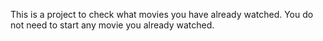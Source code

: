 This is a project to check what movies you have already watched. You do not need to start any movie you already watched.

